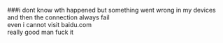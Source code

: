 ###i dont know wth happened
but something went wrong in my devices  
and then the connection always fail  
even i cannot visit baidu.com  
really good man fuck it

